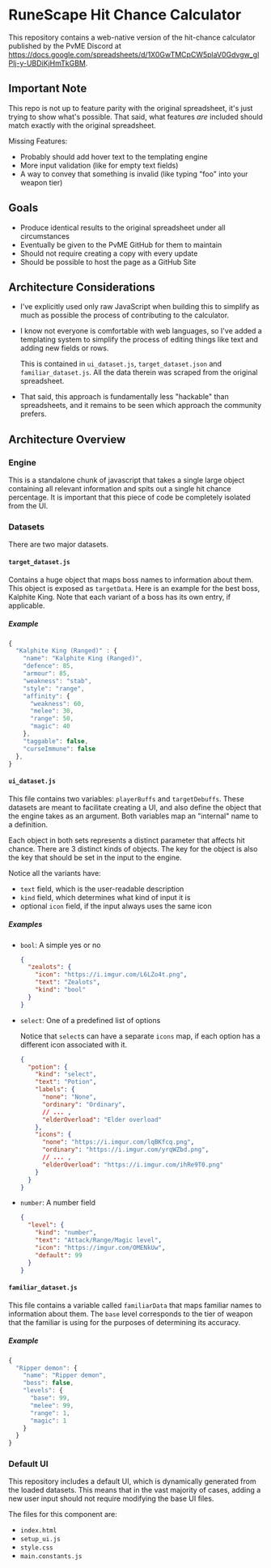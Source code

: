 # RuneScape Hit Chance Calculator
This repository contains a web-native version of the hit-chance calculator
published by the PvME Discord at
https://docs.google.com/spreadsheets/d/1X0GwTMCpCW5plaV0Gdvgw_glPlj-y-UBDiKjHmTkGBM.

## Important Note
This repo is not up to feature parity with the original spreadsheet, it's just
trying to show what's possible. That said, what features _are_ included should
match exactly with the original spreadsheet.

Missing Features:
- Probably should add hover text to the templating engine
- More input validation (like for empty text fields)
- A way to convey that something is invalid (like typing "foo" into your weapon
  tier)

## Goals
- Produce identical results to the original spreadsheet under all circumstances
- Eventually be given to the PvME GitHub for them to maintain
- Should not require creating a copy with every update
- Should be possible to host the page as a GitHub Site

## Architecture Considerations
- I've explicitly used only raw JavaScript when building this to simplify as
  much as possible the process of contributing to the calculator.
- I know not everyone is comfortable with web languages, so I've added a
  templating system to simplify the process of editing things like text and
  adding new fields or rows.

  This is contained in `ui_dataset.js`, `target_dataset.json` and
  `familiar_dataset.js`. All the data therein was scraped from the original
  spreadsheet.
- That said, this approach is fundamentally less "hackable" than spreadsheets,
  and it remains to be seen which approach the community prefers.

## Architecture Overview
### Engine
This is a standalone chunk of javascript that takes a single large object
containing all relevant information and spits out a single hit chance percentage.
It is important that this piece of code be completely isolated from the UI.

### Datasets
There are two major datasets.

#### `target_dataset.js`
Contains a huge object that maps boss names to information about them.
This object is exposed as `targetData`. Here is an example for the best boss,
Kalphite King. Note that each variant of a boss has its own entry, if
applicable.

##### Example
```js
{
  "Kalphite King (Ranged)" : {
    "name": "Kalphite King (Ranged)",
    "defence": 85,
    "armour": 85,
    "weakness": "stab",
    "style": "range",
    "affinity": {
      "weakness": 60,
      "melee": 30,
      "range": 50,
      "magic": 40
    },
    "taggable": false,
    "curseImmune": false
  },
}
```

#### `ui_dataset.js`
This file contains two variables: `playerBuffs` and `targetDebuffs`. These
datasets are meant to facilitate creating a UI, and also define the object that
the engine takes as an argument. Both variables map an "internal" name to a
definition.

Each object in both sets represents a distinct parameter that affects hit chance.
There are 3 distinct kinds of objects. The key for the object is also the key
that should be set in the input to the engine.

Notice all the variants have:
- `text` field, which is the user-readable description
- `kind` field, which determines what kind of input it is
- optional `icon` field, if the input always uses the same icon

##### Examples
- `bool`: A simple yes or no
  ```json
  {
    "zealots": {
      "icon": "https://i.imgur.com/L6LZo4t.png",
      "text": "Zealots",
      "kind": "bool"
    }
  }
  ```
- `select`: One of a predefined list of options

  Notice that `select`s can have a separate `icons` map, if each option has a
  different icon associated with it.
  ```json lines
  {
    "potion": {
      "kind": "select",
      "text": "Potion",
      "labels": {
        "none": "None",
        "ordinary": "Ordinary",
        // ... ,
        "elderOverload": "Elder overload"
      },
      "icons": {
        "none": "https://i.imgur.com/lqBKfcq.png",
        "ordinary": "https://i.imgur.com/yrqWZbd.png",
        // ... ,
        "elderOverload": "https://i.imgur.com/ihRe9T0.png"
      }
    }
  }
  ```
- `number`: A number field
  ```json
  {
    "level": {
      "kind": "number",
      "text": "Attack/Range/Magic level",
      "icon": "https://imgur.com/OMENkUw",
      "default": 99
    }
  }
  ```
#### `familiar_dataset.js`
This file contains a variable called `familiarData` that maps familiar names to
information about them. The `base` level corresponds to the tier of weapon that
the familiar is using for the purposes of determining its accuracy.

##### Example
```js
{
  "Ripper demon": {
    "name": "Ripper demon",
    "boss": false,
    "levels": {
      "base": 99,
      "melee": 99,
      "range": 1,
      "magic": 1
    }
  }
}
```

### Default UI
This repository includes a default UI, which is dynamically generated from the
loaded datasets. This means that in the vast majority of cases, adding a new
user input should not require modifying the base UI files.

The files for this component are:
- `index.html`
- `setup_ui.js`
- `style.css`
- `main.constants.js`

